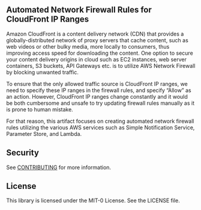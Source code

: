 ## Automated Network Firewall Rules for CloudFront IP Ranges

Amazon CloudFront is a content delivery network (CDN) that provides a globally-distributed network of proxy servers that cache content, such as web videos or other bulky media, more locally to consumers, thus improving access speed for downloading the content. One option to secure your content delivery origins in cloud such as EC2 instances, web server containers, S3 buckets, API Gateways etc. is to utilize AWS Network Firewall by blocking unwanted traffic.

To ensure that the only allowed traffic source is CloudFront IP ranges, we need to specify these IP ranges in the firewall rules, and specify “Allow” as an action. However, CloudFront IP ranges change constantly and it would be both cumbersome and unsafe to try updating firewall rules manually as it is prone to human mistake.

For that reason, this artifact focuses on creating automated network firewall rules utilizing the various AWS services such as Simple Notification Service, Parameter Store, and Lambda. 



## Security

See [CONTRIBUTING](CONTRIBUTING.md#security-issue-notifications) for more information.

## License

This library is licensed under the MIT-0 License. See the LICENSE file.

